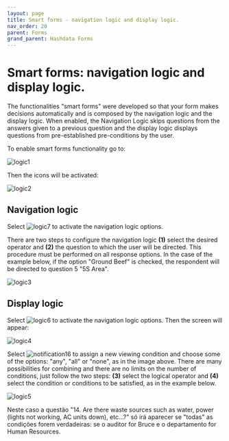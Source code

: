 ```yaml
---
layout: page
title: Smart forms - navigation logic and display logic.
nav_order: 20
parent: Forms
grand_parent: Hashdata Forms
---
```

# Smart forms: navigation logic and display logic.

The functionalities "smart forms" were developed so that 
your form makes decisions automatically and is composed by 
the navigation logic and the display logic. When enabled, 
the Navigation Logic skips questions from the answers given 
to a previous question and the display logic displays 
questions from pre-established pre-conditions by the user.

To enable smart forms functionality go to:

![logic1](/forms/en/assets/images/logic1.png)

Then the icons will be activated:

![logic2](/forms/en/assets/images/logic2.png)

## Navigation logic

Select ![logic7](/forms/en/assets/images/logic7.png) to activate 
the navigation logic options.

There are two steps to configure the navigation logic **(1)** 
select the desired operator and **(2)** the question to which 
the user will be directed. This procedure must be performed 
on all response options. In the case of the example below, 
if the option "Ground Beef" is checked, the respondent will 
be directed to question 5 "5S Area".

![logic3](/forms/en/assets/images/logic3.png)

## Display logic

Select ![logic6](/forms/en/assets/images/logic6.png) to activate 
the navigation logic options. Then the screen will appear:

![logic4](/forms/en/assets/images/logic4.png) 

Select ![notification16](/forms/en/assets/images/notification16.png) 
to assign a new viewing condition and choose
some of the options: "any", "all" or "none", 
as in the image above.
There are many possibilities for combining and there are 
no limits on the number of conditions, just follow the two 
steps: **(3)** select the logical operator and **(4)** select the 
condition or conditions to be satisfied, as in the example 
below.

![logic5](/forms/en/assets/images/logic5.png)

Neste caso a questão "14. Are there waste sources such 
as water, power (lights not working, AC units down), 
etc...?" só irá aparecer se "todas" as condições forem 
verdadeiras:  se o auditor for Bruce e o departamento for 
Human Resources.
